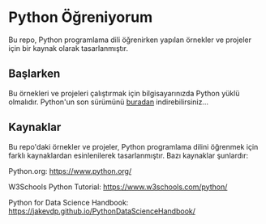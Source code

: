 # Python Öğreniyorum

Bu repo, Python programlama dili öğrenirken yapılan örnekler ve projeler için bir kaynak olarak tasarlanmıştır.

## Başlarken

Bu örnekleri ve projeleri çalıştırmak için bilgisayarınızda Python yüklü olmalıdır. Python'un son sürümünü [buradan](https://www.python.org/downloads/) indirebilirsiniz...

## Kaynaklar

Bu repo'daki örnekler ve projeler, Python programlama dilini öğrenmek için farklı kaynaklardan esinlenilerek tasarlanmıştır. Bazı kaynaklar şunlardır:

Python.org: https://www.python.org/

W3Schools Python Tutorial: https://www.w3schools.com/python/

Python for Data Science Handbook: https://jakevdp.github.io/PythonDataScienceHandbook/
